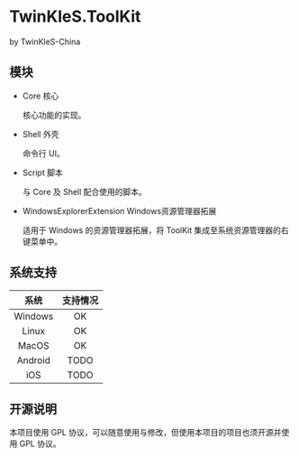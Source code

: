 ﻿# TwinKleS.ToolKit

by TwinKleS-China

## 模块

* Core 核心
	
	核心功能的实现。

* Shell 外壳
	
	命令行 UI。
	
* Script 脚本
	
	与 Core 及 Shell 配合使用的脚本。
	
* WindowsExplorerExtension Windows资源管理器拓展
	
	适用于 Windows 的资源管理器拓展，将 ToolKit 集成至系统资源管理器的右键菜单中。

## 系统支持

| 系统     | 支持情况 |
|:--------:|:-----:|
|  Windows |  OK   |
| Linux    |  OK   |
| MacOS    |  OK   |
| Android  |  TODO |
| iOS      |  TODO |


## 开源说明

本项目使用 GPL 协议，可以随意使用与修改，但使用本项目的项目也须开源并使用 GPL 协议。
